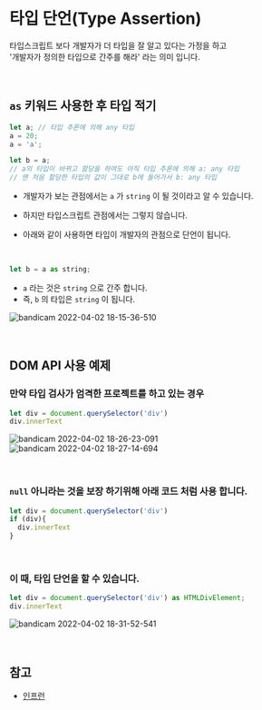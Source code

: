 # 타입 단언(Type Assertion)
타입스크립트 보다 개발자가 더 타입을 잘 알고 있다는 가정을 하고<br>
'개발자가 정의한 타입으로 간주를 해라' 라는 의미 입니다.

<br>

## `as` 키워드 사용한 후 타입 적기

```js
let a; // 타입 추론에 의해 any 타입
a = 20;
a = 'a';

let b = a; 
// a의 타입이 바뀌고 할당을 하여도 아직 타입 추론에 의해 a: any 타입
// 맨 처음 할당한 타입의 값이 그대로 b에 들어가서 b: any 타입 
```

- 개발자가 보는 관점에서는 `a` 가 `string` 이 될 것이라고 알 수 있습니다.
- 하지만 타입스크립트 관점에서는 그렇지 않습니다.

- 아래와 같이 사용하면 타입이 개발자의 관점으로 단언이 됩니다.

<br>

```js
let b = a as string; 
```
- `a` 라는 것은 `string` 으로 간주 합니다.
- 즉, `b` 의 타입은 `string` 이 됩니다.

![bandicam 2022-04-02 18-15-36-510](https://user-images.githubusercontent.com/87301268/161376459-8c774715-f6a7-45f3-8dd2-bb74c036c43a.jpg)

<br>

## DOM API 사용 예제
### 만약 타입 검사가 엄격한 프로젝트를 하고 있는 경우
```js
let div = document.querySelector('div')
div.innerText
```
![bandicam 2022-04-02 18-26-23-091](https://user-images.githubusercontent.com/87301268/161376936-d74f5de9-b947-4621-93a3-1faff8ecf557.jpg)
![bandicam 2022-04-02 18-27-14-694](https://user-images.githubusercontent.com/87301268/161376948-fd8c209d-da1f-4036-89a6-89ac34c9a7f7.jpg)

<br>

### `null` 아니라는 것을 보장 하기위해 아래 코드 처럼 사용 합니다.
```js
let div = document.querySelector('div')
if (div){
  div.innerText
}
```

<br>

### 이 때, 타입 단언을 할 수 있습니다.
```js
let div = document.querySelector('div') as HTMLDivElement;
div.innerText
```
![bandicam 2022-04-02 18-31-52-541](https://user-images.githubusercontent.com/87301268/161377085-93aeb02b-3401-46a6-aab9-33deb6f96749.jpg)

<br>

## 참고
- [인프런](https://www.inflearn.com/course/%ED%83%80%EC%9E%85%EC%8A%A4%ED%81%AC%EB%A6%BD%ED%8A%B8-%EC%9E%85%EB%AC%B8/dashboard)